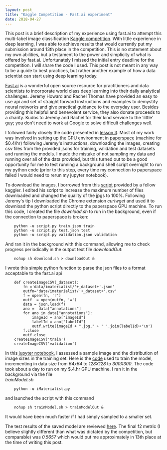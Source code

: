 ```yaml
---
layout: post
title: "Kaggle Competition - Fast.ai experiment"
date: 2018-04-27
---
```

This post is a brief description of my experience using fast.ai to attempt this multi-label image classification [Kaggle competition](https://www.kaggle.com/c/imaterialist-challenge-fashion-2018 "iMaterialist Kaggle Competition").  With little experience in deep learning, I was able to achieve results that would currently put my submission around 13th place in the competition.  This is no statement about my own abilities, but a testament to the power and simplicity of what is offered by fast.ai.  Unfortunately I missed the initial entry deadline for the competition.  I will share the code I used.  This post is not meant in any way to be a guide to best practices, but rather another example of how a data scientist can start using deep learning today.

[Fast.ai](http://www.fast.ai/ "Fast.ai") is a wonderful open source resource for practitioners and data scientists to incorporate world class deep learning into their daily analytical challenges. Jeremy Howard and Rachel Thomas have provided an easy to use api and set of straight forward instructions and examples to demystify neural networks and give practical guidance to the everyday user.  Besides providing this helpful and benevolent service, they also donate proceeds to a charity.  Kudos to Jeremy and Rachel for their kind service to the 'little' guy; you don't need to work at Google to solve difficult challenges well. 

I followed fairly closely the code presented in [lesson 3](http://course.fast.ai/lessons/lesson3.html "Fast.ai lesson 3").  Most of my work was involved in setting up the GPU environment in [paperspace](http://paperspace.com "paperspace.com") (machine for $0.4/hr) following Jeremy's instructions, downloading the images, creating csv files from the provided jsons for training, validation and test datasets and running the models. I made the mistake of not sampling my data and running over all of the data provided, but this turned out to be a good opportunity for me to test running a background shell script overnight to run my python code (prior to this step, every time my connection to paperspace failed I would need to rerun my jupyter notebook).

To download the images, I borrowed from this [script](https://www.kaggle.com/nlecoy/imaterialist-downloader-util?scriptVersionId=3068456 "Script to download images") provided by a fellow kaggler.  I edited his script to increase the maximum number of files downloaded and changed the quality of the jpgs to 100%. Following Jeremy's tip I downloaded the Chrome extension *curlwget* and used it to download the python script directly to the paperspace GPU machine.
To run this code, I created the file *download.sh* to run in the background, even if the connection to paperspace is broken:
```
	python -u script.py train.json train
	python -u script.py test.json test
	python -u script.py validation.json validation
```
And ran it in the background with this command, allowing me to check progress periodically in the output text file *downloadOut*:
```
	nohup sh download.sh > downloadOut &
```
I wrote this simple python function to parse the json files to a format acceptable to the fast.ai api 
```
	def createImageCSV(_dataset):
		fn ='data/imaterialist/'+_dataset+'.json'
		outfn='data/imaterialist/'+_dataset+'.csv'
		f = open(fn, 'r') 
		outf  = open(outfn, 'w') 
		data = json.load(f)
		ano =  data["annotations"]
		for ano in data["annotations"]:
			imageId = ano["imageId"]
			labelId = ano["labelId"]
			outf.write(imageId + ".jpg," + ' '.join(labelId)+'\n')
		f.close
		outf.close
	createImageCSV('train')
	createImageCSV('validation')		
```
In this [jupyter notebook](https://github.com/dtylor/dtylor.github.io/tree/master/kaggle/imaterialist/imaterialist.ipynb "Notebook to assess data"), I assessed a sample image and the distribution of image sizes in the training set.
Here is the [code](https://github.com/dtylor/dtylor.github.io/tree/master/kaggle/imaterialist/iMaterialist.py "Train Model") used to train the model, incrementing in data size from *64x64* to *128X128* to *300X300*.  The code took about a day to run on my $.4.hr GPU machine.  I ran it in the background via the file  
*trainModel.sh*
```
	python -u iMaterialist.py
```
and launched the script with this command
```
	nohup sh trainModel.sh > trainModelOut &
```
It would have been much faster if I had simply sampled to a smaller set.  

The test results of the saved model are reviewed [here](https://github.com/dtylor/dtylor.github.io/tree/master/kaggle/imaterialist/imaterialist_reviewResults.ipynb "Notebook to review model results"). The final f2 metric (I believe slightly different than what was dictated by the competition, but comparable) was *0.5657* which would put me approximately in 13th place at the time of writing this post.
